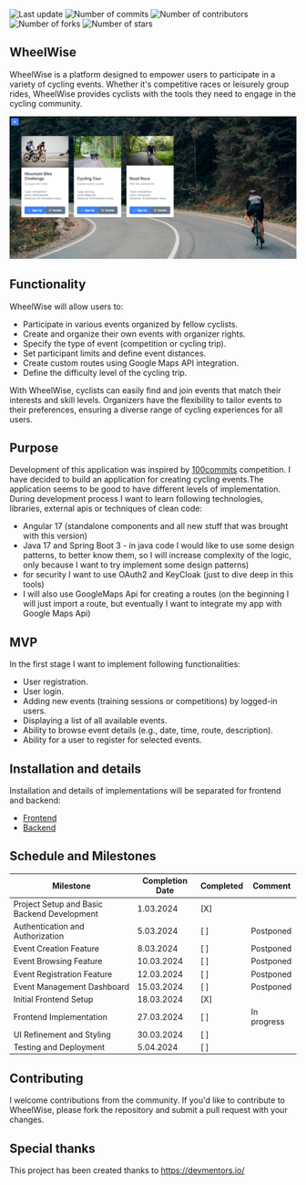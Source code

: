 <p>
    <img src="https://img.shields.io/github/last-commit/jasokolowska/wheel-wise-app/main" alt="Last update">
    <img src="https://img.shields.io/github/commit-activity/t/jasokolowska/wheel-wise-app/main" alt="Number of commits">
    <img src="https://img.shields.io/github/contributors/jasokolowska/wheel-wise-app" alt="Number of contributors">
    <img src="https://img.shields.io/github/forks/jasokolowska/wheel-wise-app" alt="Number of forks">
    <img src="https://img.shields.io/github/stars/jasokolowska/wheel-wise-app" alt="Number of stars">
</p>

## WheelWise

WheelWise is a platform designed to empower users to participate in a variety of cycling events. Whether it's competitive races or leisurely group rides, WheelWise provides cyclists with the tools they need to engage in the cycling community.

![homepage](wheel-wise-client/src/assets/app-screens/homepage.png?raw=true "Homepage")
## Functionality

WheelWise will allow users to:

- Participate in various events organized by fellow cyclists.
- Create and organize their own events with organizer rights.
- Specify the type of event (competition or cycling trip).
- Set participant limits and define event distances.
- Create custom routes using Google Maps API integration.
- Define the difficulty level of the cycling trip.

With WheelWise, cyclists can easily find and join events that match their interests and skill levels. Organizers have the flexibility to tailor events to their preferences, ensuring a diverse range of cycling experiences for all users.

## Purpose
Development of this application was inspired by [100commits](https://100commitow.pl/repozytoria) competition. I have decided to build an application for creating cycling events.The application seems to be good to have different levels of implementation.
During development process I want to learn following technologies, libraries, external apis or techniques of clean code:
* Angular 17 (standalone components and all new stuff that was brought with this version)
* Java 17 and Spring Boot 3 - in java code I would like to use some design patterns, to better know them, so I will increase complexity of the logic, only because I want to try implement some design patterns)
* for security I want to use OAuth2 and KeyCloak (just to dive deep in this tools)
* I will also use GoogleMaps Api for creating a routes (on the beginning I will just import a route, but eventually I want to integrate my app with Google Maps Api)

## MVP 
In the first stage I want to implement following functionalities:
* User registration.
* User login.
* Adding new events (training sessions or competitions) by logged-in users.
* Displaying a list of all available events.
* Ability to browse event details (e.g., date, time, route, description).
* Ability for a user to register for selected events.

## Installation and details
Installation and details of implementations will be separated for frontend and backend:
* [Frontend](wheel-wise-client/README.md)
* [Backend](wheel-wise-api/README.md)

## Schedule and Milestones

| Milestone                               | Completion Date | Completed | Comment     |
|-----------------------------------------|-----------------|-----------|-------------|
| Project Setup and Basic Backend Development | 1.03.2024     | [X]       |             |
| Authentication and Authorization       | 5.03.2024      | [ ]       | Postponed   |
| Event Creation Feature                  | 8.03.2024      | [ ]       | Postponed   |
| Event Browsing Feature                  | 10.03.2024     | [ ]       | Postponed   |
| Event Registration Feature              | 12.03.2024     | [ ]       | Postponed   |
| Event Management Dashboard             | 15.03.2024     | [ ]       | Postponed   |
| Initial Frontend Setup                  | 18.03.2024     | [X]       |             |
| Frontend Implementation                | 27.03.2024     | [ ]       | In progress |
| UI Refinement and Styling              | 30.03.2024     | [ ]       |             |
| Testing and Deployment                  | 5.04.2024      | [ ]       |             |


## Contributing
I welcome contributions from the community. If you'd like to contribute to WheelWise, please fork the repository and submit a pull request with your changes.

## Special thanks

This project has been created thanks to https://devmentors.io/ 